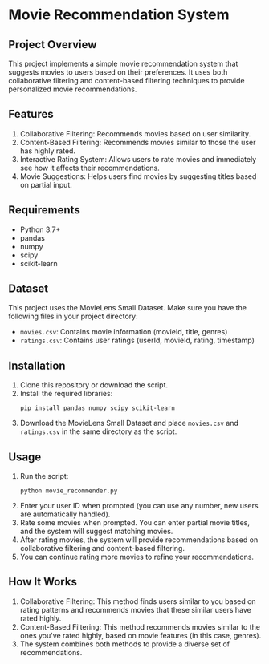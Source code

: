 # Movie Recommendation System

## Project Overview
This project implements a simple movie recommendation system that suggests movies to users based on their preferences. It uses both collaborative filtering and content-based filtering techniques to provide personalized movie recommendations.

## Features
1. Collaborative Filtering: Recommends movies based on user similarity.
2. Content-Based Filtering: Recommends movies similar to those the user has highly rated.
3. Interactive Rating System: Allows users to rate movies and immediately see how it affects their recommendations.
4. Movie Suggestions: Helps users find movies by suggesting titles based on partial input.

## Requirements
- Python 3.7+
- pandas
- numpy
- scipy
- scikit-learn

## Dataset
This project uses the MovieLens Small Dataset. Make sure you have the following files in your project directory:
- `movies.csv`: Contains movie information (movieId, title, genres)
- `ratings.csv`: Contains user ratings (userId, movieId, rating, timestamp)

## Installation
1. Clone this repository or download the script.
2. Install the required libraries:
   ```
   pip install pandas numpy scipy scikit-learn
   ```
3. Download the MovieLens Small Dataset and place `movies.csv` and `ratings.csv` in the same directory as the script.

## Usage
1. Run the script:
   ```
   python movie_recommender.py
   ```
2. Enter your user ID when prompted (you can use any number, new users are automatically handled).
3. Rate some movies when prompted. You can enter partial movie titles, and the system will suggest matching movies.
4. After rating movies, the system will provide recommendations based on collaborative filtering and content-based filtering.
5. You can continue rating more movies to refine your recommendations.

## How It Works
1. Collaborative Filtering: This method finds users similar to you based on rating patterns and recommends movies that these similar users have rated highly.
2. Content-Based Filtering: This method recommends movies similar to the ones you've rated highly, based on movie features (in this case, genres).
3. The system combines both methods to provide a diverse set of recommendations.
